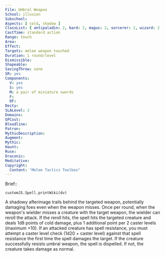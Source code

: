 ```yaml
---
File: Umbral Weapon
School: illusion
Subschool: 
Aspects: [ cold, shadow ]
ClassList: { antipaladin: 2, bard: 2, magus: 2, sorcerer: 2, wizard: 2, witch: 2 }
CastTime: standard action
Range: touch
Area: 
Effect: 
Targets: melee weapon touched
Duration: 1 round/level
Dismissible: 
Shapeable: 
SavingThrow: none
SR: yes
Components:
  V: yes
  S: yes
  M: a pair of miniature swords
  F: 
  DF: 
Deity: 
SLALevel: 2
Domains: 
GPCost: 
Bloodline: 
Patron: 
MythicDescription: 
Augment: 
Mythic: 
Haunt: 
Ruse: 
Draconic: 
Meditative: 
Copyright:
  Content: "Melee Tactics Toolbox"
---
```

Brief:: 

```dataviewjs
customJS.Spell.printWiki(dv)
```

A shadowy afterimage trails behind the targeted weapon, potentially damaging foes even when the weapon misses. Once per round, when the weapon's wielder misses a creature with the target weapon, the wielder can reroll the attack. If the reroll hits, the spell hits the targeted creature and deals 1d8 points of cold damage, plus 1 additional point per 2 caster levels (maximum +10). If an attacked creature has spell resistance, you must attempt a caster level check (1d20 + caster level) against that spell resistance the first time the spell damages the target. If the creature successfully resists umbral weapon, the spell is dispelled. If not, the creature takes damage as normal.
